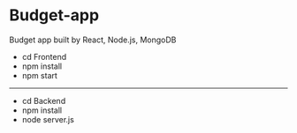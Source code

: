 # Budget-app
Budget app built by React, Node.js, MongoDB

* cd Frontend
* npm install
* npm start
  
****************

* cd Backend
* npm install
* node server.js

